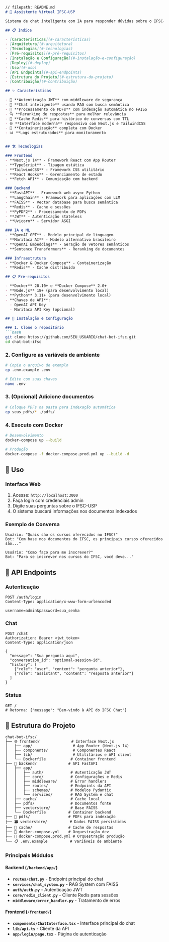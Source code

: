 ```markdown
// filepath: README.md
# 🤖 Assistente Virtual IFSC-USP

Sistema de chat inteligente com IA para responder dúvidas sobre o IFSC-USP, utilizando RAG (Retrieval-Augmented Generation) e integração com modelos OpenAI e Maritaca.

## 📋 Índice

- [Características](#-características)
- [Arquitetura](#-arquitetura)
- [Tecnologias](#-tecnologias)
- [Pré-requisitos](#-pré-requisitos)
- [Instalação e Configuração](#-instalação-e-configuração)
- [Deploy](#-deploy)
- [Uso](#-uso)
- [API Endpoints](#-api-endpoints)
- [Estrutura do Projeto](#-estrutura-do-projeto)
- [Contribuição](#-contribuição)

## ✨ Características

- 🔐 **Autenticação JWT** com middleware de segurança
- 🧠 **Chat inteligente** usando RAG com busca semântica
- 📄 **Processamento de PDFs** com indexação automática no FAISS
- 🔍 **Reranking de respostas** para melhor relevância
- 💾 **Cache Redis** para histórico de conversas com TTL
- 🌐 **Interface moderna** responsiva com Next.js e TailwindCSS
- 🐳 **Containerização** completa com Docker
- 📊 **Logs estruturados** para monitoramento


## 🛠️ Tecnologias

### Frontend
- **Next.js 14** - Framework React com App Router
- **TypeScript** - Tipagem estática
- **TailwindCSS** - Framework CSS utilitário
- **React Hooks** - Gerenciamento de estado
- **Fetch API** - Comunicação com backend

### Backend
- **FastAPI** - Framework web async Python
- **LangChain** - Framework para aplicações com LLM
- **FAISS** - Vector database para busca semântica
- **Redis** - Cache e sessões
- **PyPDF2** - Processamento de PDFs
- **JWT** - Autenticação stateless
- **Uvicorn** - Servidor ASGI

### IA e ML
- **OpenAI GPT** - Modelo principal de linguagem
- **Maritaca AI** - Modelo alternativo brasileiro
- **OpenAI Embeddings** - Geração de vetores semânticos
- **Sentence Transformers** - Reranking de documentos

### Infraestrutura
- **Docker & Docker Compose** - Containerização
- **Redis** - Cache distribuído

## 📋 Pré-requisitos

- **Docker** 20.10+ e **Docker Compose** 2.0+
- **Node.js** 18+ (para desenvolvimento local)
- **Python** 3.11+ (para desenvolvimento local)
- **Chaves de API**:
  - OpenAI API Key
  - Maritaca API Key (opcional)

## 🚀 Instalação e Configuração

### 1. Clone o repositório
```bash
git clone https://github.com/SEU_USUARIO/chat-bot-ifsc.git
cd chat-bot-ifsc
```

### 2. Configure as variáveis de ambiente
```bash
# Copie o arquivo de exemplo
cp .env.example .env

# Edite com suas chaves
nano .env
```



### 3. (Opcional) Adicione documentos
```bash
# Coloque PDFs na pasta para indexação automática
cp seus_pdfs/* ./pdfs/
```

### 4. Execute com Docker
```bash
# Desenvolvimento
docker-compose up --build

# Produção
docker-compose -f docker-compose.prod.yml up --build -d
```


## 📖 Uso

### Interface Web
1. Acesse: `http://localhost:3000`
2. Faça login com credenciais admin
3. Digite suas perguntas sobre o IFSC-USP
4. O sistema buscará informações nos documentos indexados

### Exemplo de Conversa
```
Usuário: "Quais são os cursos oferecidos no IFSC?"
Bot: "Com base nos documentos do IFSC, os principais cursos oferecidos são..."

Usuário: "Como faço para me inscrever?"
Bot: "Para se inscrever nos cursos do IFSC, você deve..."
```

## 📡 API Endpoints

### Autenticação
```http
POST /auth/login
Content-Type: application/x-www-form-urlencoded

username=admin&password=sua_senha
```

### Chat
```http
POST /chat
Authorization: Bearer <jwt_token>
Content-Type: application/json

{
  "message": "Sua pergunta aqui",
  "conversation_id": "optional-session-id",
  "history": [
    {"role": "user", "content": "pergunta anterior"},
    {"role": "assistant", "content": "resposta anterior"}
  ]
}
```

### Status
```http
GET /
# Retorna: {"message": "Bem-vindo à API do IFSC Chat"}
```

## 📁 Estrutura do Projeto

```
chat-bot-ifsc/
├── 🌐 frontend/              # Interface Next.js
│   ├── app/                  # App Router (Next.js 14)
│   ├── components/           # Componentes React
│   ├── lib/                  # Utilitários e API client
│   └── Dockerfile           # Container frontend
├── 🔧 backend/              # API FastAPI
│   ├── app/
│   │   ├── auth/            # Autenticação JWT
│   │   ├── core/            # Configurações e Redis
│   │   ├── middleware/      # Error handlers
│   │   ├── routes/          # Endpoints da API
│   │   ├── schemas/         # Modelos Pydantic
│   │   └── services/        # RAG System e chat
│   ├── cache/               # Cache local
│   ├── pdfs/                # Documentos fonte
│   ├── vectorstore/         # Base FAISS
│   └── Dockerfile          # Container backend
├── 📄 pdfs/                 # PDFs para indexação
├── 🗃️ vectorstore/          # Dados FAISS persistidos
├── 💾 cache/                # Cache de respostas
├── 🐳 docker-compose.yml    # Orquestração dev
├── 🚀 docker-compose.prod.yml # Orquestração produção
└── 📋 .env.example          # Variáveis de ambiente
```

### Principais Módulos

#### Backend (`/backend/app/`)
- **`routes/chat.py`** - Endpoint principal do chat
- **`services/chat_system.py`** - RAG System com FAISS
- **`auth/auth.py`** - Autenticação JWT
- **`core/redis_client.py`** - Cliente Redis para sessões
- **`middleware/error_handler.py`** - Tratamento de erros

#### Frontend (`/frontend/`)
- **`components/ChatInterface.tsx`** - Interface principal do chat
- **`lib/api.ts`** - Cliente da API
- **`app/login/page.tsx`** - Página de autenticação
